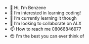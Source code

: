 - 👋 Hi, I’m Benzene
- 👀 I’m interested in learning coding!
- 🌱 I’m currently learning it though
- 💞️ I’m looking to collaborate on ALX
- 📫 How to reach me 08066846977
- 😍 I'm the best you can ever think of

<!--- 
Benz-2-ene/Benz-2-ene is a ✨ special ✨ repository because its `README.md` (this file) appears on your GitHub profile.
You can click the Preview link to take a look at your changes.
--->
